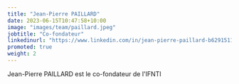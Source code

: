 ```yaml
---
title: "Jean-Pierre PAILLARD"
date: 2023-06-15T10:47:58+10:00
image: "images/team/paillard.jpeg"
jobtitle: "Co-fondateur"
linkedinurl: "https://www.linkedin.com/in/jean-pierre-paillard-b62915114"
promoted: true
weight: 2
---
```


Jean-Pierre PAILLARD est le co-fondateur de l'IFNTI
